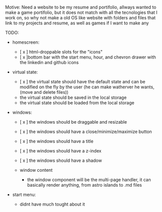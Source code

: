 Motive: Need a website to be my resume and portifolio, allways wanted to make a game portifolio, but it does not match with all the tecnologies that I work on, so why not make a old OS like website with folders and files that link to my projects and resume, as well as games if I want to make any

TODO:

- homescreen:

  - [ x ] html-droppable slots for the "icons"
  - [ x ]bottom bar with the start menu, hour, and chevron drawer with the linkedin and github icons

- virtual state:

  - [ x ] the virtual state should have the default state and can be modified on the fly by the user (he can make watherver he wants, (move and delete files))
  - the virtual state should be saved in the local storage
  - the virtual state should be loaded from the local storage

- windows:

  - [ x ] the windows should be draggable and resizable
  - [ x ] the windows should have a close/minimize/maximize button
  - [ x ] the windows should have a title
  - [ x ] the windows should have a z-index
  - [ x ] the windows should have a shadow

  - window content
    - the window component will be the multi-page handler, it can basically render anything, from astro islands to .md files

- start menu:
  - didnt have much tought about it
